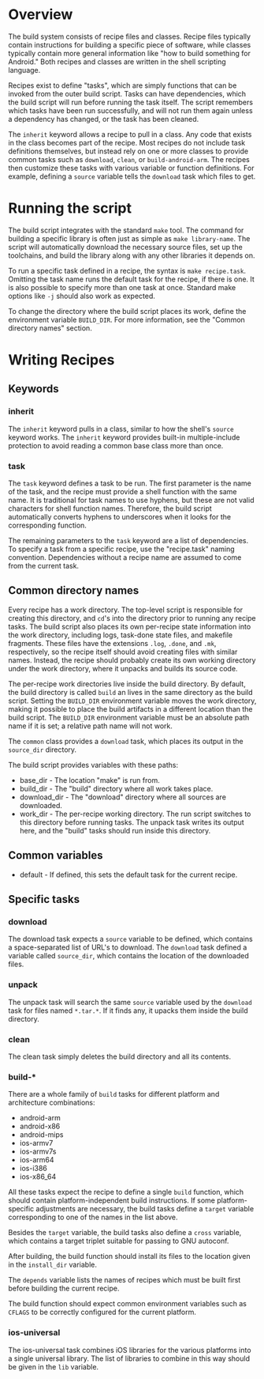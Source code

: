 # Overview

The build system consists of recipe files and classes. Recipe files typically contain instructions for building a specific piece of software, while classes typically contain more general information like "how to build something for Android." Both recipes and classes are written in the shell scripting language.

Recipes exist to define "tasks", which are simply functions that can be invoked from the outer build script. Tasks can have dependencies, which the build script will run before running the task itself. The script remembers which tasks have been run successfully, and will not run them again unless a dependency has changed, or the task has been cleaned.

The `inherit` keyword allows a recipe to pull in a class. Any code that exists in the class becomes part of the recipe. Most recipes do not include task definitions themselves, but instead rely on one or more classes to provide common tasks such as `download`, `clean`, or `build-android-arm`. The recipes then customize these tasks with various variable or function definitions. For example, defining a `source` variable tells the `download` task which files to get.

# Running the script

The build script integrates with the standard `make` tool. The command for building a specific library is often just as simple as `make library-name`. The script will automatically download the necessary source files, set up the toolchains, and build the library along with any other libraries it depends on.

To run a specific task defined in a recipe, the syntax is `make recipe.task`. Omitting the task name runs the default task for the recipe, if there is one. It is also possible to specify more than one task at once. Standard make options like `-j` should also work as expected.

To change the directory where the build script places its work, define the environment variable `BUILD_DIR`. For more information, see the "Common directory names" section.

# Writing Recipes

## Keywords

### inherit

The `inherit` keyword pulls in a class, similar to how the shell's  `source` keyword works. The `inherit` keyword provides built-in multiple-include protection to avoid reading a common base class more than once.

### task

The `task` keyword defines a task to be run. The first parameter is the name of the task, and the recipe must provide a shell function with the same name. It is traditional for task names to use hyphens, but these are not valid characters for shell function names. Therefore, the build script automatically converts hyphens to underscores when it looks for the corresponding function.

The remaining parameters to the `task` keyword are a list of dependencies. To specify a task from a specific recipe, use the "recipe.task" naming convention. Dependencies without a recipe name are assumed to come from the current task.

## Common directory names

Every recipe has a work directory. The top-level script is responsible for creating this directory, and `cd`'s into the directory prior to running any recipe tasks. The build script also places its own per-recipe state information into the work directory, including logs, task-done state files, and makefile fragments. These files have the extensions `.log`, `.done`, and `.mk`, respectively, so the recipe itself should avoid creating files with similar names. Instead, the recipe should probably create its own working directory under the work directory, where it unpacks and builds its source code.

The per-recipe work directories live inside the build directory. By default, the build directory is called `build` an lives in the same directory as the build script. Setting the `BUILD_DIR` environment variable moves the work directory, making it possible to place the build artifacts in a different location than the build script. The `BUILD_DIR` environment variable must be an absolute path name if it is set; a relative path name will not work.

The `common` class provides a `download` task, which places its output in the `source_dir` directory.

The build script provides variables with these paths:

* base_dir - The location "make" is run from.
* build_dir - The "build" directory where all work takes place.
* download_dir - The "download" directory where all sources are downloaded.
* work_dir - The per-recipe working directory. The run script switches to this directory before running tasks. The unpack task writes its output here, and the "build" tasks should run inside this directory.

## Common variables

* default - If defined, this sets the default task for the current recipe.

## Specific tasks

### download

The download task expects a `source` variable to be defined, which contains a space-separated list of URL's to download. The `download` task defined a variable called `source_dir`, which contains the location of the downloaded files.

### unpack

The unpack task will search the same `source` variable used by the `download` task for files named `*.tar.*`. If it finds any, it upacks them inside the build directory.

### clean

The clean task simply deletes the build directory and all its contents.

### build-*

There are a whole family of `build` tasks for different platform and architecture combinations:

* android-arm
* android-x86
* android-mips
* ios-armv7
* ios-armv7s
* ios-arm64
* ios-i386
* ios-x86_64

All these tasks expect the recipe to define a single `build` function, which should contain platform-independent build instructions. If some platform-specific adjustments are necessary, the build tasks define a `target` variable corresponding to one of the names in the list above.

Besides the `target` variable, the build tasks also define a `cross` variable, which contains a target triplet suitable for passing to GNU autoconf.

After building, the build function should install its files to the location given in the `install_dir` variable.

The `depends` variable lists the names of recipes which must be built first before building the current recipe.

The build function should expect common environment variables such as `CFLAGS` to be correctly configured for the current platform.

### ios-universal

The ios-universal task combines iOS libraries for the various platforms into a single universal library. The list of libraries to combine in this way should be given in the `lib` variable.
